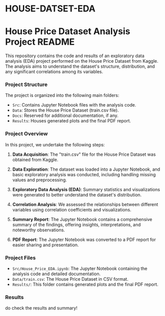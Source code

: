 # HOUSE-DATSET-EDA
# House Price Dataset Analysis Project README

This repository contains the code and results of an exploratory data analysis (EDA) project performed on the House Price Dataset from Kaggle. The analysis aims to understand the dataset's structure, distribution, and any significant correlations among its variables.

### Project Structure

The project is organized into the following main folders:

- `Src`: Contains Jupyter Notebook files with the analysis code.
- `Data`: Stores the House Price Dataset (train.csv file).
- `Docs`: Reserved for additional documentation, if any.
- `Results`: Houses generated plots and the final PDF report.

### Project Overview

In this project, we undertake the following steps:

1. **Data Acquisition**: The "train.csv" file for the House Price Dataset was obtained from Kaggle.

2. **Data Exploration**: The dataset was loaded into a Jupyter Notebook, and basic exploratory analysis was conducted, including handling missing values and preprocessing.

3. **Exploratory Data Analysis (EDA)**: Summary statistics and visualizations were generated to better understand the dataset's distribution.

4. **Correlation Analysis**: We assessed the relationships between different variables using correlation coefficients and visualizations.

5. **Summary Report**: The Jupyter Notebook contains a comprehensive summary of the findings, offering insights, interpretations, and noteworthy observations.

6. **PDF Report**: The Jupyter Notebook was converted to a PDF report for easier sharing and presentation.

### Project Files

- `Src/House_Price_EDA.ipynb`: The Jupyter Notebook containing the analysis code and detailed documentation.
- `Data/train.csv`: The House Price Dataset in CSV format.
- `Results/`: This folder contains generated plots and the final PDF report.

### Results
do check the results and summary!
